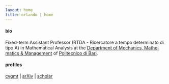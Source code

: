 ```yaml
---
layout: home
title: orlando | home
---
```


#### bio
Fixed-&shy;term As&shy;sis&shy;tant Pro&shy;fes&shy;sor (RTDA - Ri&shy;cer&shy;ca&shy;to&shy;re a tem&shy;po de&shy;ter&shy;mi&shy;na&shy;to di ti&shy;po A) in Math&shy;e&shy;mat&shy;i&shy;cal Anal&shy;y&shy;sis at the [De&shy;part&shy;ment of Me&shy;chan&shy;ics, Math&shy;e&shy;mat&shy;ics & Man&shy;age&shy;ment](https://www.dmmm.poliba.it/index.php/it/) of [Po&shy;li&shy;tec&shy;ni&shy;co di Ba&shy;ri](https://www.poliba.it/).

#### profiles
[cvgmt](http://cvgmt.sns.it/person/1531/) \| 
[arXiv](https://arxiv.org/a/orlando_g_1.html) \| 
[scholar](https://scholar.google.com/citations?user=RMCfsT0AAAAJ&hl=en&oi=ao)

<!-- building instructions: npm run deploy; bundle exec jekyll build (oppure: bundle exec jekyll serve --livereload= -->
